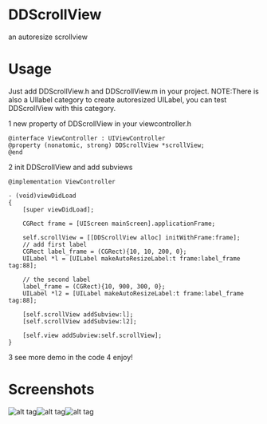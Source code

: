 DDScrollView
============

an autoresize scrollview

Usage
============

Just add DDScrollView.h and DDScrollView.m in your project.
NOTE:There is also a UIlabel category to create autoresized UILabel, you can test DDScrollView with this category.


1 new property of DDScrollView in your viewcontroller.h
```
@interface ViewController : UIViewController
@property (nonatomic, strong) DDScrollView *scrollView;
@end
```

2 init DDScrollView and add subviews
```
@implementation ViewController

- (void)viewDidLoad
{
    [super viewDidLoad];

    CGRect frame = [UIScreen mainScreen].applicationFrame;
    
    self.scrollView = [[DDScrollView alloc] initWithFrame:frame];
    // add first label
    CGRect label_frame = (CGRect){10, 10, 200, 0};
    UILabel *l = [UILabel makeAutoResizeLabel:t frame:label_frame tag:88];
    
    // the second label
    label_frame = (CGRect){10, 900, 300, 0};
    UILabel *l2 = [UILabel makeAutoResizeLabel:t frame:label_frame tag:88];
 
    [self.scrollView addSubview:l];
    [self.scrollView addSubview:l2];

    [self.view addSubview:self.scrollView];
}
```

3 see more demo in the code
4 enjoy!

Screenshots
===================
![alt tag](https://raw.github.com/waterdudu/DDScrollView/raw/master/screenshots/DDScrolView1.png)![alt tag](https://raw.github.com/waterdudu/DDScrollView/raw/master/screenshots/DDScrolView2.png)![alt tag](https://raw.github.com/waterdudu/DDScrollView/raw/master/screenshots/DDScrolView3.png)


